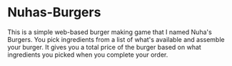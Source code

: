# Nuhas-Burgers
This is a simple web-based burger making game that I named Nuha's Burgers. You pick ingredients from a list of what's available and assemble your burger. It gives you a total price of the burger based on what ingredients you picked when you complete your order. 
